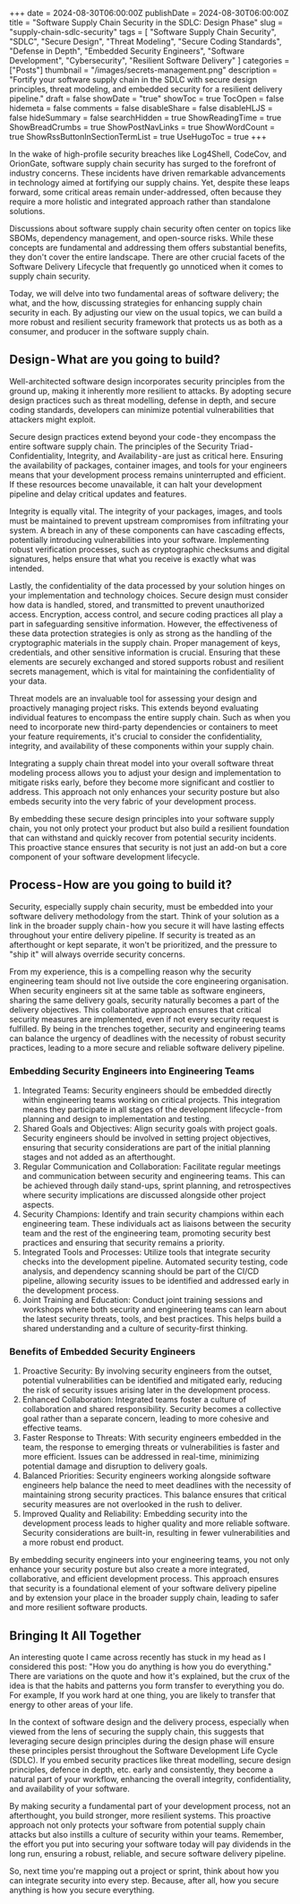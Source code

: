 +++
date = 2024-08-30T06:00:00Z
publishDate = 2024-08-30T06:00:00Z
title = "Software Supply Chain Security in the SDLC: Design Phase"
slug = "supply-chain-sdlc-security"
tags = [
    "Software Supply Chain Security",
    "SDLC",
    "Secure Design",
    "Threat Modeling",
    "Secure Coding Standards",
    "Defense in Depth",
    "Embedded Security Engineers",
    "Software Development",
    "Cybersecurity",
    "Resilient Software Delivery"
]
categories = ["Posts"]
thumbnail = "/images/secrets-management.png"
description = "Fortify your software supply chain in the SDLC with secure design principles, threat modeling, and embedded security for a resilient delivery pipeline."
draft = false
showDate = "true"
showToc = true
TocOpen = false
hidemeta = false
comments = false
disableShare = false
disableHLJS = false
hideSummary = false
searchHidden = true
ShowReadingTime = true
ShowBreadCrumbs = true
ShowPostNavLinks = true
ShowWordCount = true
ShowRssButtonInSectionTermList = true
UseHugoToc = true
+++

In the wake of high-profile security breaches like Log4Shell, CodeCov, and OrionGate, software supply
chain security has surged to the forefront of industry concerns. These incidents have
driven remarkable advancements in technology aimed at fortifying our supply chains. Yet,
despite these leaps forward, some critical areas remain under-addressed, often because they require
a more holistic and integrated approach rather than standalone solutions.

Discussions about software supply chain security often center on topics like SBOMs, dependency
management, and open-source risks. While these concepts are fundamental and addressing
them offers substantial benefits, they don't cover the entire landscape. There are other
crucial facets of the Software Delivery Lifecycle that frequently go unnoticed when it
comes to supply chain security.

Today, we will delve into two fundamental areas of software delivery; the what, and the how,
discussing strategies for enhancing supply chain security in each. By adjusting our view on
the usual topics, we can build a more robust and resilient security framework that
protects us as both as a consumer, and producer in the software supply chain.

## Design - What are you going to build?

Well-architected software design incorporates security principles from the ground up,
making it inherently more resilient to attacks. By adopting secure design practices such
as threat modelling, defense in depth, and secure coding standards, developers can
minimize potential vulnerabilities that attackers might exploit.

Secure design practices extend beyond your code - they encompass the entire software
supply chain. The principles of the Security Triad - Confidentiality, Integrity, and
Availability - are just as critical here. Ensuring the availability of packages,
container images, and tools for your engineers means that your development process
remains uninterrupted and efficient. If these resources become unavailable, it can
halt your development pipeline and delay critical updates and features.

Integrity is equally vital. The integrity of your packages, images, and tools must be
maintained to prevent upstream compromises from infiltrating your system. A breach in
any of these components can have cascading effects, potentially introducing vulnerabilities
into your software. Implementing robust verification processes, such as cryptographic checksums
and digital signatures, helps ensure that what you receive is exactly what was intended.

Lastly, the confidentiality of the data processed by your solution hinges on your
implementation and technology choices. Secure design must consider how data is
handled, stored, and transmitted to prevent unauthorized access. Encryption,
access control, and secure coding practices all play a part in safeguarding
sensitive information. However, the effectiveness of these data protection strategies is
only as strong as the handling of the cryptographic materials in the supply chain.
Proper management of keys, credentials, and other sensitive information is crucial.
Ensuring that these elements are securely exchanged and stored supports robust and resilient
secrets management, which is vital for maintaining the confidentiality of your data.

Threat models are an invaluable tool for assessing your design and proactively managing
project risks. This extends beyond evaluating individual features to encompass the
entire supply chain. Such as when you need to incorporate new third-party dependencies or
containers to meet your feature requirements, it's crucial to consider the confidentiality,
integrity, and availability of these components within your supply chain.

Integrating a supply chain threat model into your overall software threat modeling process allows
you to adjust your design and implementation to mitigate risks early, before they become
more significant and costlier to address. This approach not only enhances your
security posture but also embeds security into the very fabric of your development process.

By embedding these secure design principles into your software supply chain, you not
only protect your product but also build a resilient foundation that can withstand
and quickly recover from potential security incidents. This proactive stance ensures that
security is not just an add-on but a core component of your software development lifecycle.

## Process - How are you going to build it?

Security, especially supply chain security, must be embedded into your software
delivery methodology from the start. Think of your solution as a link in the broader supply
chain - how you secure it will have lasting effects throughout your entire delivery
pipeline. If security is treated as an afterthought or kept separate, it won't be
prioritized, and the pressure to "ship it" will always override security concerns.

From my experience, this is a compelling reason why the security engineering team should not
live outside the core engineering organisation. When security engineers sit at the
same table as software engineers, sharing the same delivery goals, security naturally becomes
a part of the delivery objectives. This collaborative approach ensures that critical
security measures are implemented, even if not every security request is fulfilled. By
being in the trenches together, security and engineering teams can balance the urgency
of deadlines with the necessity of robust security practices, leading to a more secure and reliable software delivery pipeline.

### Embedding Security Engineers into Engineering Teams

1. Integrated Teams: Security engineers should be embedded directly within engineering teams working on critical projects. This integration means they participate in all stages of the development lifecycle - from planning and design to implementation and testing.
2. Shared Goals and Objectives: Align security goals with project goals. Security engineers should be involved in setting project objectives, ensuring that security considerations are part of the initial planning stages and not added as an afterthought.
3. Regular Communication and Collaboration: Facilitate regular meetings and communication between security and engineering teams. This can be achieved through daily stand-ups, sprint planning, and retrospectives where security implications are discussed alongside other project aspects.
4. Security Champions: Identify and train security champions within each engineering team. These individuals act as liaisons between the security team and the rest of the engineering team, promoting security best practices and ensuring that security remains a priority.
5. Integrated Tools and Processes: Utilize tools that integrate security checks into the development pipeline. Automated security testing, code analysis, and dependency scanning should be part of the CI/CD pipeline, allowing security issues to be identified and addressed early in the development process.
6. Joint Training and Education: Conduct joint training sessions and workshops where both security and engineering teams can learn about the latest security threats, tools, and best practices. This helps build a shared understanding and a culture of security-first thinking.

### Benefits of Embedded Security Engineers
1. Proactive Security: By involving security engineers from the outset, potential vulnerabilities can be identified and mitigated early, reducing the risk of security issues arising later in the development process.
2. Enhanced Collaboration: Integrated teams foster a culture of collaboration and shared responsibility. Security becomes a collective goal rather than a separate concern, leading to more cohesive and effective teams.
3. Faster Response to Threats: With security engineers embedded in the team, the response to emerging threats or vulnerabilities is faster and more efficient. Issues can be addressed in real-time, minimizing potential damage and disruption to delivery goals.
4. Balanced Priorities: Security engineers working alongside software engineers help balance the need to meet deadlines with the necessity of maintaining strong security practices. This balance ensures that critical security measures are not overlooked in the rush to deliver.
5. Improved Quality and Reliability: Embedding security into the development process leads to higher quality and more reliable software. Security considerations are built-in, resulting in fewer vulnerabilities and a more robust end product.

By embedding security engineers into your engineering teams, you not only enhance your security posture but also create a more integrated, collaborative, and efficient development process. This approach ensures that security is a foundational element of your software delivery pipeline and by extension your place in the broader supply chain, leading to safer and more resilient software products.

## Bringing It All Together

An interesting quote I came across recently has stuck in my head as I considered this
post: "How you do anything is how you do everything." There are variations on the
quote and how it's explained, but the crux of the idea is that the habits and
patterns you form transfer to everything you do. For example, If you work hard
at one thing, you are likely to transfer that energy to other areas of your life.

In the context of software design and the delivery process, especially when viewed from
the lens of securing the supply chain, this suggests that leveraging secure design
principles during the design phase will ensure these principles persist throughout
the Software Development Life Cycle (SDLC). If you embed security practices like
threat modelling, secure design principles, defence in depth, etc. early and
consistently, they become a natural part of your workflow, enhancing the
overall integrity, confidentiality, and availability of your software.

By making security a fundamental part of your development process, not an
afterthought, you build stronger, more resilient systems. This proactive approach
not only protects your software from potential supply chain attacks but
also instills a culture of security within your teams. Remember,
the effort you put into securing your software today will pay dividends
in the long run, ensuring a robust, reliable, and secure software delivery pipeline.

So, next time you're mapping out a project or sprint, think
about how you can integrate security into every step.
Because, after all, how you secure anything is how you secure everything.

